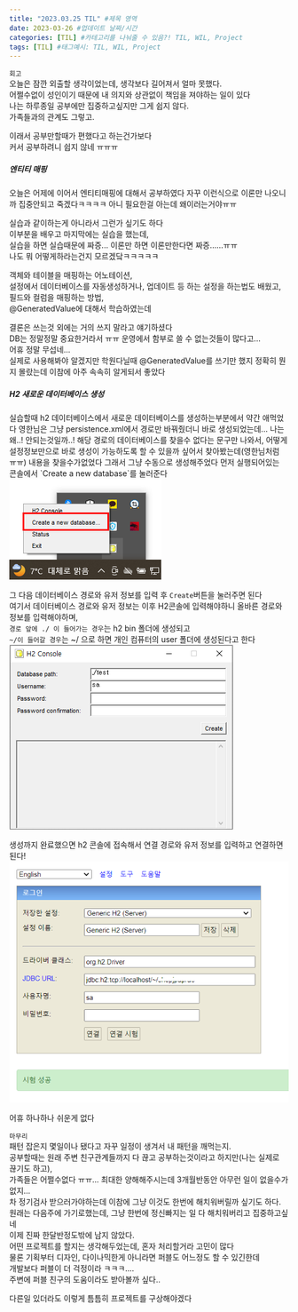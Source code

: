 ```yaml
---
title: "2023.03.25 TIL" #제목 영역
date: 2023-03-26 #업데이트 날짜/시간
categories: [TIL] #카테고리를 나눠줄 수 있음?! TIL, WIL, Project
tags: [TIL] #태그예시: TIL, WIL, Project
---
```


`회고`  
오늘은 잠깐 외출할 생각이었는데, 생각보다 길어져서 얼마 못했다.  
어쩔수없이 성인이기 때문에 내 의지와 상관없이 책임을 져야하는 일이 있다  
나는 하루종일 공부에만 집중하고싶지만 그게 쉽지 않다.  
가족들과의 관계도 그렇고.

이래서 공부만할때가 편했다고 하는건가보다  
커서 공부하려니 쉽지 않네 ㅠㅠㅠ

<h5><strong>엔티티 매핑</strong></h5>
오늘은 어제에 이어서 엔티티매핑에 대해서 공부하였다   
자꾸 이런식으로 이론만 나오니까 집중안되고 죽겠다ㅋㅋㅋㅋ   
아니 필요한걸 아는데 왜이러는거야ㅠㅠ

실습과 같이하는게 아니라서 그런가 싶기도 하다  
이부분을 배우고 마지막에는 실습을 했는데,  
실습을 하면 실습때문에 짜증... 이론만 하면 이론만한다면 짜증......ㅠㅠ  
나도 뭐 어떻게하라는건지 모르겠닼ㅋㅋㅋㅋㅋ

객체와 테이블을 매핑하는 어노테이션,  
설정에서 데이터베이스를 자동생성하거나, 업데이트 등 하는 설정을 하는법도 배웠고,  
필드와 컬럼을 매핑하는 방법,  
@GeneratedValue에 대해서 학습하였는데

결론은 쓰는것 외에는 거의 쓰지 말라고 얘기하셨다  
DB는 정말정말 중요한거라서 ㅠㅠ 운영에서 함부로 쓸 수 없는것들이 많다고...  
어휴 정말 무섭네...  
실제로 사용해봐야 알겠지만 학원다닐때 @GeneratedValue를 쓰기만 했지 정확히 뭔지 몰랐는데 이참에 아주 속속히 알게되서 좋았다

<h5><strong>H2 새로운 데이터베이스 생성</strong></h5>
실습할때 h2 데이터베이스에서 새로운 데이터베이스를 생성하는부분에서 약간 애먹었다   
영한님은 그냥 persistence.xml에서 경로만 바꿔줬더니 바로 생성되었는데... 나는 왜..! 안되는것일까..!   
해당 경로의 데이터베이스를 찾을수 없다는 문구만 나와서, 어떻게 설정정보만으로 바로 생성이 가능하도록 할 수 있을까 싶어서 찾아봤는데(영한님처럼 ㅠㅠ) 내용을 찾을수가없었다   
그래서 그냥 수동으로 생성해주었다   
먼저 실행되어있는 콘솔에서 `Create a new database`를 눌러준다   
<img src="https://github.com/kim-junz/kim-junz.github.io/blob/main/_posts/2023/post_img/23-03-25/01.png?raw=true">

그 다음 데이터베이스 경로와 유저 정보를 입력 후 `Create`버튼을 눌러주면 된다  
여기서 데이터베이스 경로와 유저 정보는 이후 H2콘솔에 입력해야하니 올바른 경로와 정보를 입력해야하며,  
`경로 앞에 ./ 이 들어가는 경우`는 h2 bin 폴더에 생성되고  
`~/이 들어갈 경우`는 ~/ 으로 하면 개인 컴퓨터의 user 폴더에 생성된다고 한다  
<img src="https://github.com/kim-junz/kim-junz.github.io/blob/main/_posts/2023/post_img/23-03-25/02.png?raw=true">

생성까지 완료했으면 h2 콘솔에 접속해서 연결 경로와 유저 정보를 입력하고 연결하면 된다!  
<img src="https://github.com/kim-junz/kim-junz.github.io/blob/main/_posts/2023/post_img/23-03-25/03.png?raw=true">

어휴 하나하나 쉬운게 없다

`마무리`  
패턴 잡은지 몇일이나 됐다고 자꾸 일정이 생겨서 내 패턴을 깨먹는지.  
공부할때는 원래 주변 친구관계들까지 다 끊고 공부하는것이라고 하지만(나는 실제로 끊기도 하고),  
가족들은 어쩔수없다 ㅠㅠ... 최대한 양해해주시는데 3개월반동안 아무런 일이 없을수가 없지...  
차 정기검사 받으러가야하는데 이참에 그냥 이것도 한번에 해치워버릴까 싶기도 하다.  
원래는 다음주에 가기로했는데, 그냥 한번에 정신빠지는 일 다 해치워버리고 집중하고싶네  
이제 진짜 한달반정도밖에 남지 않았다.  
어떤 프로젝트를 할지는 생각해두었는데, 혼자 처리할거라 고민이 많다  
물론 기획부터 디자인, 다이나믹한게 아니라면 퍼블도 어느정도 할 수 있긴한데  
개발보다 퍼블이 더 걱정이라 ㅋㅋㅋ....  
주변에 퍼블 친구의 도움이라도 받아볼까 싶다..

다른일 있더라도 이렇게 틈틈히 프로젝트를 구상해야겠다
